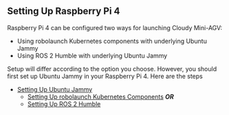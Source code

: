 ## **Setting Up Raspberry Pi 4**

Raspberry Pi 4 can be configured two ways for launching Cloudy Mini-AGV:
- Using robolaunch Kubernetes components with underlying Ubuntu Jammy
- Using ROS 2 Humble with underlying Ubuntu Jammy

Setup will differ according to the option you choose. However, you should first set up Ubuntu Jammy in your Raspberry Pi 4. Here are the steps

- [Setting Up Ubuntu Jammy](./agv/raspberry-pi-4-setup/ubuntu/)
    - [Setting Up robolaunch Kubernetes Components](./agv/raspberry-pi-4-setup/ubuntu/kubernetes/) ***OR***
    - [Setting Up ROS 2 Humble](./agv/raspberry-pi-4-setup/ubuntu/ros2/)

